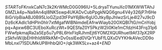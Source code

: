 $START$oFKnxkCaN7c3k2KrWMcD0G096lU+5LdryaTYunuXc01MXWWTAhJGMZLk4p+Na9An4qI8NK5swp4UKADvCubPpgkNQG6gnu4V4y326jP7r6He8iGrVpBiaABJ0B95LloGZjzd3tFPaY6jBkr6gUOJtkyBpJhlwzSrLje4I27vJ9cDDz6cKAdlc1dHPln0hIr7xtMgafWIBNimdeEAfrwWiayb20OXQBI7tG/mCnYobjpq+Apxw6BC3UEboXuRczWt+9QESfaZ0Y5PkzW2li0KIe1mCfdzH43Frq31p6FWwfpkmajRa2a5Ep5u7yP8L6HxFlqRJhmEjt6YOM2XQURhuel9Af37pX2RPzSkfviW/jbEHHhIdWRkKM+Dv0ssIEed0VQrYUbFfLQXxDVYKHkAVecDD9oMbLnxl71SDUMkUP8HhbQIO+/qk3WK5Lv+az4+$END$